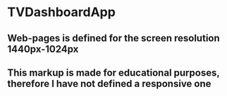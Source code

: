 # TVDashboardApp
## Web-pages is defined for the screen resolution 1440px-1024px
## This markup is made for educational purposes, therefore I have not defined a responsive one
